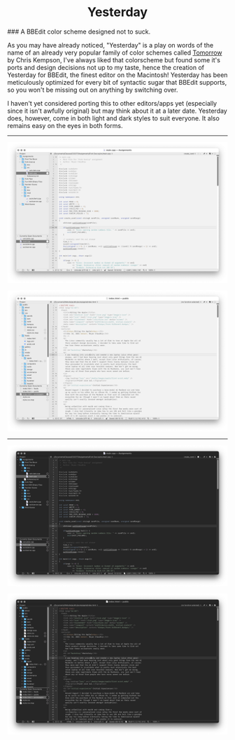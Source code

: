 <h1 align="center">Yesterday</h1>
### A BBEdit color scheme designed not to suck.

As you may have already noticed, "Yesterday" is a play on words of the name of an already very popular family of color schemes called [Tomorrow](https://github.com/chriskempson/tomorrow-theme) by Chris Kempson, I've always liked that colorscheme but found some it's ports and design decisions not up to my taste, hence the creation of Yesterday for BBEdit, the finest editor on the Macintosh! Yesterday has been meticulously optimized for every bit of syntactic sugar that BBEdit supports, so you won't be missing out on anything by switching over.

I haven't yet considered porting this to other editors/apps yet (especially since it isn't awfully original) but may think about it at a later date. Yesterday does, however, come in both light and dark styles to suit everyone. It also remains easy on the eyes in both forms.

<hr />

![Yesterday Screenshot C++](img/yesterday.png)

![Yesterday Screenshot HTML](img/yesterday-html.png)

<hr />

![Yesterday Night Screenshot C++](img/yesterday-night.png)

![Yesterday Night Screenshot HTML](img/yesterday-night-html.png)
